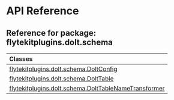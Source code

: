 # API Reference

## Reference for package: flytekitplugins.dolt.schema

| Classes  |
| :------------- |
| [flytekitplugins.dolt.schema.DoltConfig](flytekitplugins_dolt_schema_doltconfig) |
| [flytekitplugins.dolt.schema.DoltTable](flytekitplugins_dolt_schema_dolttable) |
| [flytekitplugins.dolt.schema.DoltTableNameTransformer](flytekitplugins_dolt_schema_dolttablenametransformer) |
